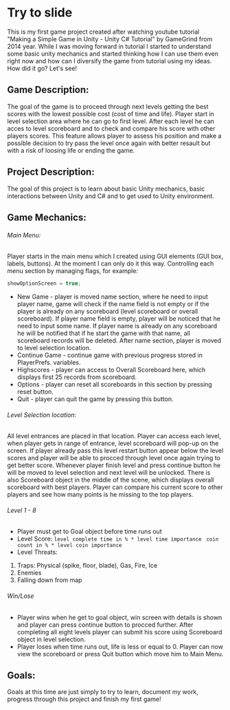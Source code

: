 # Try to slide
This is my first game project created after watching youtube tutorial "Making a Simple Game in Unity - Unity C# Tutorial" by GameGrind from 2014 year. While I was moving forward in tutorial I started to understand some basic unity mechanics and started thinking how I can use them even right now and how can I diversify the game from tutorial using my ideas. How did it go? Let's see! 

## Game Description:
The goal of the game is to proceed through next levels getting the best scores with the lowest possible cost (cost of time and life). Player start in level selection area where he can go to first level. After each level he can acces to level scoreboard and to check and compare his score with other players scores. This feature allows player to assess his position and make a possible decision to try pass the level once again with better resault but with a risk of loosing life or ending the game.

## Project Description:
The goal of this project is to learn about basic Unity mechanics, basic interactions between Unity and C#  and to get used to Unity environment.

## Game Mechanics:
###### Main Menu:
Player starts in the main menu which I created using GUI elements (GUI box, labels, buttons). At the moment I can only do it this way. Controlling each menu section by managing flags, for example:
```csharp
showOptionScreen = true;
```
- New Game - player is moved name section, where he need to input player name, game will check if the name field is not empty or if the player is already on any scoreboard (level scoreboard or overall scoreboard). 
If player name field is empty, player will be noticed that he need to input some name.
If player name is already on any scoreboard he will be notified that if he start the game with that name, all scoreboard records will be deleted.
After name section, player is moved to level selection location.
- Continue Game - continue game with previous progress stored in PlayerPrefs. variables.
- Highscores - player can access to Overall Scoreboard here, which displays first 25 records from scoreboard.
- Options - player can reset all scoreboards in this section by pressing reset button.
- Quit - player can quit the game by pressing this button.

###### Level Selection location:
All level entrances are placed in that location. Player can access each level, when player gets in range of entrance, level scoreboard will pop-up on the screen. If player already pass this level restart button appear below the level scores and player will be able to procced through level once again trying to get better score. Whenever player finish level and press continue button he will be moved to level selection and next level will be unlocked.
There is also Scoreboard object in the middle of the scene, which displays overall scoreboard with best players. Player can compare his current score to other players and see how many points is he missing to the top players.

###### Level 1 - 8
- Player must get to Goal object before time runs out
- Level Score:
`level complete time in % * level time importance `
`coin count in % * level coin importance`
- Level Threats:
1. Traps: Physical (spike, floor, blade), Gas, Fire, Ice
1. Enemies
1. Falling down from map

###### Win/Lose
- Player wins when he get to goal object, win screen with details is shown and player can press continue button to procced further.
After completing all eight levels player can submit his score using Scoreboard object in level selection.
- Player loses when time runs out, life is less or equal to 0.
Player can now view the scoreboard or press Quit button which move him to Main Menu.

## Goals:
Goals at this time are just simply to try to learn, document my work, progress through this project and finish my first game!